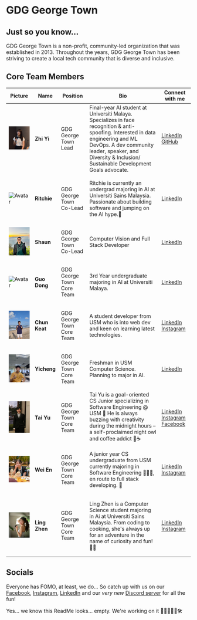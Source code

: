 # GDG George Town

## Just so you know...
GDG George Town is a non-profit, community-led organization that was established in 2013. Throughout the years, GDG George Town has been striving to create a local tech community that is diverse and inclusive.

## Core Team Members
| Picture | Name | Position | Bio | Connect with me |
|---------|------|----------|-----|-----------------|
| <img src="https://raw.githubusercontent.com/Google-Developer-Group-GeorgeTown/.github/main/profile/profile picture/ZhiYi.jpg" alt="Avatar" width="200"> | <p><b>Zhi Yi</b></p> | <p>GDG George Town Lead</p> | Final-year AI student at Universiti Malaya. Specializes in face recognition & anti-spoofing. Interested in data engineering and ML DevOps. A dev community leader, speaker, and Diversity & Inclusion/ Sustainable Development Goals advocate. | [LinkedIn](https://www.linkedin.com/in/zhi-yi-ho-081232183/) [GitHub](https://github.com/hozhiyi) |
| <img src="https://raw.githubusercontent.com/Google-Developer-Group-GeorgeTown/.github/main/profile/profile picture/Ritchie.jpg" alt="Avatar" width="200"> | <p><b>Ritchie</b></p> | <p>GDG George Town Co-Lead</p> | <p>Ritchie is currently an undergrad majoring in AI at Universiti Sains Malaysia. Passionate about building software and jumping on the AI hype.🤖</p> | [LinkedIn](https://www.linkedin.com/in/ritchie-p-892b31115/) |
| <img src="https://raw.githubusercontent.com/Google-Developer-Group-GeorgeTown/.github/main/profile/profile picture/Shaun.jpg" alt="Avatar" width="200"> | <p><b>Shaun</b></p> | <p>GDG George Town Co-Lead</p> | <p>Computer Vision and Full Stack Developer</p>  | [LinkedIn](https://www.linkedin.com/in/shaun-l-73a86612a/) |
| <img src="https://raw.githubusercontent.com/Google-Developer-Group-GeorgeTown/.github/main/profile/profile picture/GuoDong-min.png" alt="Avatar" width="200"> | <p><b>Guo Dong</b></p> | <p>GDG George Town Core Team</p> | 3rd Year undergraduate majoring in AI at Universiti Malaya. | [LinkedIn](https://www.linkedin.com/in/guodong-tan/) |
| <img src="https://raw.githubusercontent.com/Google-Developer-Group-GeorgeTown/.github/main/profile/profile picture/CK.jpg" alt="Avatar" width="200"> | <p><b>Chun Keat</b></p> | <p>GDG George Town Core Team</p> | <p> A student developer from USM who is into web dev and keen on learning latest technologies. </p> | [LinkedIn](https://www.linkedin.com/in/koaychunkeat/) [Instagram](https://instagram.com/koaykck)|
| <img src="https://raw.githubusercontent.com/Google-Developer-Group-GeorgeTown/.github/main/profile/profile picture/YC.jpg" alt="Avatar" width="200"> | <p><b>Yicheng</b></p> | <p>GDG George Town Core Team</p> | <p> Freshman in USM Computer Science. Planning to major in AI. </p> | [LinkedIn](https://www.linkedin.com/in/lai-yicheng-4738a1272/)|
| <img src="https://raw.githubusercontent.com/Google-Developer-Group-GeorgeTown/.github/main/profile/profile picture/Tai Yu.jpg" alt="Avatar" width="200"> | <p><b>Tai Yu</b></p> | <p>GDG George Town Core Team</p> | Tai Yu is a goal-oriented CS Junior specializing in Software Engineering @ USM 🚀 He is always buzzing with creativity during the midnight hours – a self-proclaimed night owl and coffee addict 🦉☕ | [LinkedIn](https://www.linkedin.com/in/then-tai-yu/) [Instagram](https://www.instagram.com/thenty1109/) [Facebook](https://www.facebook.com/thentaiyu/)|
| <img src="https://raw.githubusercontent.com/Google-Developer-Group-GeorgeTown/.github/main/profile/profile picture/WeiEn.jpg" alt="Avatar" width="200">| <p><b>Wei En</b></p> | <p>GDG George Town Core Team</p> | <p>A junior year CS undergraduate from USM currently majoring in Software Engineering 👩🏻‍💻, en route to full stack developing. 🤖</p> | [LinkedIn](https://www.linkedin.com/in/looi-wei-en/) [Instagram](https://www.instagram.com/diminecjean2002)|
| <img src="https://raw.githubusercontent.com/Google-Developer-Group-GeorgeTown/.github/main/profile/profile picture/lingzhen.jpg" alt="Avatar" width="200">| <p><b>Ling Zhen</b></p> | <p>GDG George Town Core Team</p> | <p>Ling Zhen is a Computer Science student majoring in Ai at Universiti Sains Malaysia. From coding to cooking, she's always up for an adventure in the name of curiosity and fun! 🤖🌟</p> | [LinkedIn](https://www.linkedin.com/in/foo-ling-zhen-743896220/) [Instagram](https://www.instagram.com/carolflzz_/)|

## Socials
Everyone has FOMO, at least, we do... So catch up with us on our [Facebook](https://www.facebook.com/gdggeorgetown), [Instagram](https://www.instagram.com/gdggeorgetown/), [LinkedIn](https://www.linkedin.com/company/gdg-george-town/?viewAsMember=true) and our *very new* [Discord server](https://discord.gg/BJ5b6kwejr) for all the fun!

Yes... we know this ReadMe looks... empty. We're working on it 👷‍♂️👷👩‍💻🛠️
